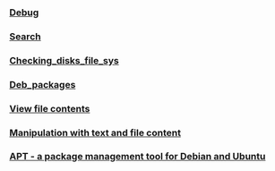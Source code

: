 ### [Debug](https://github.com/kda33/Command_post/blob/main/Linux/Debug)
### [Search](https://github.com/kda33/Command_post/blob/main/Linux/Search.md)
### [Checking_disks_file_sys](https://github.com/kda33/Command_post/blob/main/Linux/Checking_disks_file_sys.md)
### [Deb_packages](https://github.com/kda33/Command_post/blob/main/Linux/Deb_packages.md)
### [View file contents](https://github.com/kda33/Command_post/blob/main/Linux/View_file_contents.md)
### [Manipulation with text and file content](https://github.com/kda33/Command_post/blob/main/Linux/Text_file_cont.md)
### [APT - a package management tool for Debian and Ubuntu](https://github.com/kda33/Command_post/blob/main/Linux/APT.md)

